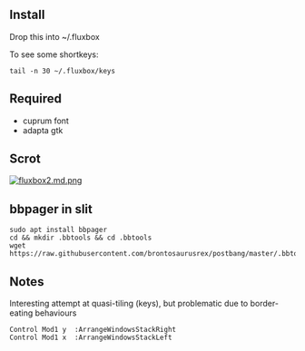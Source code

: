## Install

Drop this into ~/.fluxbox

To see some shortkeys:

    tail -n 30 ~/.fluxbox/keys

## Required

- cuprum font
- adapta gtk

## Scrot

[![fluxbox2.md.png](https://cdn.scrot.moe/images/2018/08/20/fluxbox2.md.png)](https://cdn.scrot.moe/images/2018/08/20/fluxbox2.png)

## bbpager in slit

    sudo apt install bbpager
    cd && mkdir .bbtools && cd .bbtools
    wget https://raw.githubusercontent.com/brontosaurusrex/postbang/master/.bbtools/bbpager.rc
    
## Notes

Interesting attempt at quasi-tiling (keys), but problematic due to border-eating behaviours

    Control Mod1 y  :ArrangeWindowsStackRight
    Control Mod1 x  :ArrangeWindowsStackLeft
